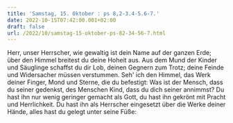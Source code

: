 ```yaml
---
title: 'Samstag, 15. Oktober : ps 8,2-3.4-5.6-7.'
date: 2022-10-15T07:42:00.001+02:00
draft: false
url: /2022/10/samstag-15-oktober-ps-82-34-56-7.html
---
```


Herr, unser Herrscher, wie gewaltig ist dein Name auf der ganzen Erde; über den Himmel breitest du deine Hoheit aus. Aus dem Mund der Kinder und Säuglinge schaffst du dir Lob, deinen Gegnern zum Trotz; deine Feinde und Widersacher müssen verstummen. Seh' ich den Himmel, das Werk deiner Finger, Mond und Sterne, die du befestigt: Was ist der Mensch, dass du seiner gedenkst, des Menschen Kind, dass du dich seiner annimmst? Du hast ihn nur wenig geringer gemacht als Gott, du hast ihn gekrönt mit Pracht und Herrlichkeit. Du hast ihn als Herrscher eingesetzt über die Werke deiner Hände, alles hast du gelegt unter seine Füße: